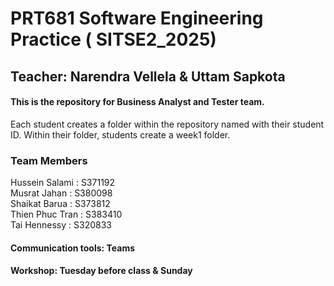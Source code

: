 # PRT681 Software Engineering Practice ( SITSE2_2025)
## Teacher: Narendra Vellela & Uttam Sapkota
#### This is the repository for Business Analyst and Tester team.
Each student creates a folder within the repository named with their student ID.
Within their folder, students create a week1 folder.

### Team Members  
Hussein Salami : S371192  
Musrat Jahan : S380098  
Shaikat Barua : S373812  
Thien Phuc Tran : S383410  
Tai Hennessy : S320833  

#### Communication tools: Teams  
#### Workshop: Tuesday before class & Sunday
